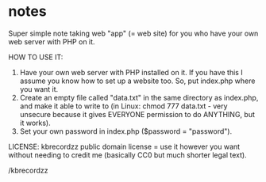 # notes

Super simple note taking web "app" (= web site) for you who have your own web server with PHP on it.

HOW TO USE IT:
1. Have your own web server with PHP installed on it. If you have this I assume you know how to set up a website too. So, put index.php where you want it.
2. Create an empty file called "data.txt" in the same directory as index.php, and make it able to write to (in Linux: chmod 777 data.txt - very unsecure because it gives EVERYONE permission to do ANYTHING, but it works).
3. Set your own password in index.php ($password = "password").

LICENSE: kbrecordzz public domain license = use it however you want without needing to credit me (basically CC0 but much shorter legal text).

/kbrecordzz
